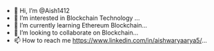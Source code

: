 - 👋 Hi, I’m @Aish1412
- 👀 I’m interested in Blockchain Technology ...
- 🌱 I’m currently learning Ethereum Blockchain...
- 💞️ I’m looking to collaborate on Blockchain...
- 📫 How to reach me https://www.linkedin.com/in/aishwaryaarya5/...

<!---
Aish1412/Aish1412 is a ✨ special ✨ repository because its `README.md` (this file) appears on your GitHub profile.
You can click the Preview link to take a look at your changes.
--->
